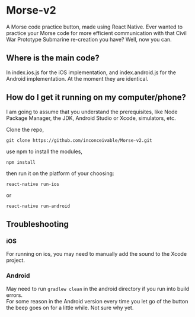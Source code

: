 # Morse-v2

A Morse code practice button, made using React Native. Ever wanted to practice your Morse code for more efficient communication with that Civil War Prototype Submarine re-creation you have? Well, now you can.

## Where is the main code?

In index.ios.js for the iOS implementation, and index.android.js for the Android implementation. At the moment they are identical.

## How do I get it running on my computer/phone? 

I am going to assume that you understand the prerequisites, like Node Package Manager, the JDK, Android Studio or Xcode, simulators, etc.  

Clone the repo, 
```
git clone https://github.com/inconceivable/Morse-v2.git
```
use npm to install the modules, 
```
npm install
```
then run it on the platform of your choosing:
```
react-native run-ios
```
or
```
react-native run-android
```
## Troubleshooting

### iOS
For running on ios, you may need to manually add the sound to the Xcode project. 

### Android
May need to run `gradlew clean` in the android directory if you run into build errors.  
For some reason in the Android version every time you let go of the button the beep goes on for a little while. Not sure why yet.






